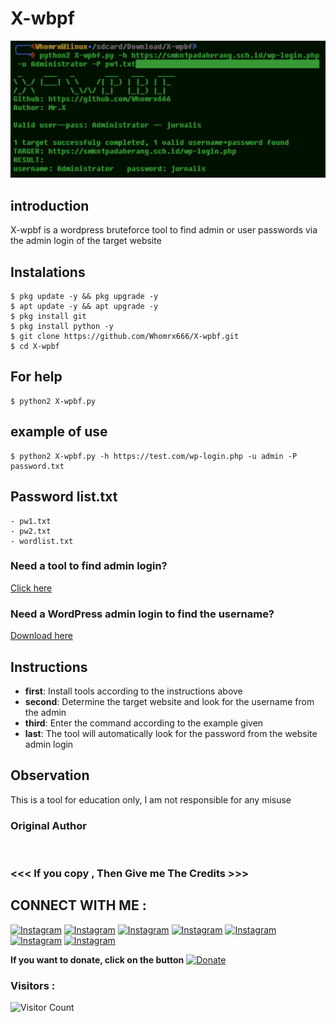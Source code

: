 # X-wbpf
![X-wpbf preview](X-wpbf.jpg)

## introduction
X-wpbf is a wordpress bruteforce tool to find admin or user passwords via the admin login of the target website

## Instalations
```
$ pkg update -y && pkg upgrade -y
$ apt update -y && apt upgrade -y
$ pkg install git
$ pkg install python -y
$ git clone https://github.com/Whomrx666/X-wpbf.git
$ cd X-wpbf
```
## For help
```
$ python2 X-wpbf.py
```
## example of use 
```
$ python2 X-wpbf.py -h https://test.com/wp-login.php -u admin -P password.txt
```
## Password list.txt
```
- pw1.txt
- pw2.txt
- wordlist.txt
```

### Need a tool to find admin login?
[Click here](https://github.com/Whomrx666/admin-finder)

### Need a WordPress admin login to find the username?
[Download here](https://www.mediafire.com/file/4mg9jrdea9gsp97/WP_admin.zip/file)

## Instructions
- **first**: Install tools according to the instructions above
- **second**: Determine the target website and look for the username from the admin
- **third**: Enter the command according to the example given
- **last**: The tool will automatically look for the password from the website admin login

## Observation
This is a tool for education only, I am not responsible for any misuse
### Original Author
<a href="https://github.com/Whomrx666"><img src="https://img.shields.io/badge/Original-Author-brightgreen.svg" alt=""/></a>

### <<< If you copy , Then Give me The Credits >>>

## CONNECT WITH ME :

[![Instagram](https://img.shields.io/badge/WEBSITE-VISIT-yellow?style=for-the-badge&logo=blogger)](https://whomrxhackers.blogspot.com/)
[![Instagram](https://img.shields.io/badge/TWITTER-FOLLOW-red?style=for-the-badge&logo=x)](https://twitter.com/whomrx666)
[![Instagram](https://img.shields.io/badge/YOUTUBE-SUBSCRIBE-red?style=for-the-badge&logo=youtube)](https://youtube.com/@whomrxhackers)
[![Instagram](https://img.shields.io/badge/FACEBOOK-LIKE-red?style=for-the-badge&logo=facebook)](https://facebook.com/https://www.facebook.com/whomrx.666)
[![Instagram](https://img.shields.io/badge/TELEGRAM-CONNECT-red?style=for-the-badge&logo=telegram)](https://t.me/@Whomr_X)
[![Instagram](https://img.shields.io/badge/GMAIL-CONTACT-red?style=for-the-badge&logo=gmail)](mailto:whomrx666@gmail.com)
[![Instagram](https://img.shields.io/badge/TIKTOK-FOLLOW-red?style=for-the-badge&logo=tiktok)](https://www.tiktok.com/@whomr.x)

**If you want to donate, click on the button**
<a href="https://saweria.co/whomrx"><img title="Donate" src="https://img.shields.io/badge/Donate-X wpbf-yellow?style=for-the-badge&logo=github"></a>

### Visitors :
![Visitor Count](https://profile-counter.glitch.me/Whomrx666/count.svg)